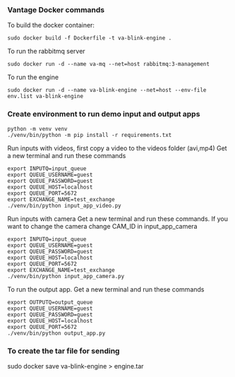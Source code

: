 ### Vantage Docker commands

To build the docker container: 

```
sudo docker build -f Dockerfile -t va-blink-engine .
```

To run the rabbitmq server

```
sudo docker run -d --name va-mq --net=host rabbitmq:3-management
```

To run the engine 

```
sudo docker run -d --name va-blink-engine --net=host --env-file env.list va-blink-engine
```

### Create environment to run demo input and output apps

```
python -m venv venv
./venv/bin/python -m pip install -r requirements.txt
```
Run inputs with videos, first copy a video to the videos folder (avi,mp4)
Get a new terminal and run these commands

```
export INPUTQ=input_queue
export QUEUE_USERNAME=guest
export QUEUE_PASSWORD=guest
export QUEUE_HOST=localhost
export QUEUE_PORT=5672
export EXCHANGE_NAME=test_exchange
./venv/bin/python input_app_video.py
```

Run inputs with camera
Get a new terminal and run these commands. If you want to change the camera change CAM_ID in input_app_camera

```
export INPUTQ=input_queue
export QUEUE_USERNAME=guest
export QUEUE_PASSWORD=guest
export QUEUE_HOST=localhost
export QUEUE_PORT=5672
export EXCHANGE_NAME=test_exchange
./venv/bin/python input_app_camera.py
```

To run the output app. Get a new terminal and run these commands

```
export OUTPUTQ=output_queue
export QUEUE_USERNAME=guest
export QUEUE_PASSWORD=guest
export QUEUE_HOST=localhost
export QUEUE_PORT=5672
./venv/bin/python output_app.py
```

### To create the tar file for sending

sudo docker save va-blink-engine > engine.tar